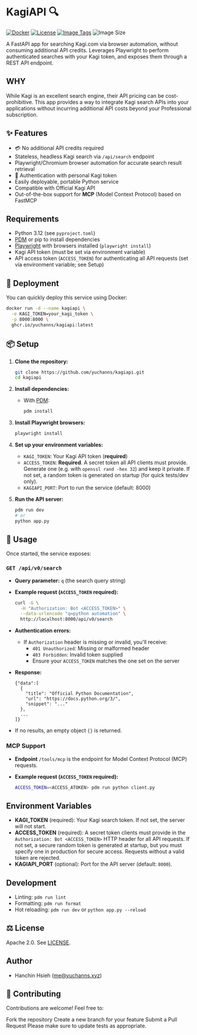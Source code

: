# KagiAPI 🔍

[![Docker](https://img.shields.io/badge/docker-ready-blue.svg)](https://www.docker.com/)
[![License](https://img.shields.io/badge/license-Apache%202.0-blue.svg)](LICENSE)
[![Image Tags](https://ghcr-badge.yuchanns.xyz/yuchanns/kagiapi/tags?ignore=latest)](https://ghcr.io/yuchanns/kagiapi)
![Image Size](https://ghcr-badge.yuchanns.xyz/yuchanns/kagiapi/size)

A FastAPI app for searching Kagi.com via browser automation, without consuming additional API credits. Leverages Playwright to perform authenticated searches with your Kagi token, and exposes them through a REST API endpoint.

## WHY

While Kagi is an excellent search engine, their API pricing can be cost-prohibitive. This app provides a way to integrate Kagi search APIs into your applications without incurring additional API costs beyond your Professional subscription.

## ✨ Features
- 💳 No additional API credits required
- Stateless, headless Kagi search via `/api/search` endpoint
- Playwright/Chromium browser automation for accurate search result retrieval
- 🔐 Authentication with personal Kagi token
- Easily deployable, portable Python service
- Compatible with Official Kagi API
- Out-of-the-box support for **MCP** (Model Context Protocol) based on FastMCP

## Requirements
- Python 3.12 (see `pyproject.toml`)
- [PDM](https://pdm.fming.dev) or pip to install dependencies
- [Playwright](https://playwright.dev/) with browsers installed (`playwright install`)
- Kagi API token (must be set via environment variable)
- API access token (`ACCESS_TOKEN`) for authenticating all API requests (set via environment variable; see Setup)

## 🚀 Deployment

You can quickly deploy this service using Docker:
```sh
docker run -d --name kagiapi \
  -e KAGI_TOKEN=your_kagi_token \
  -p 8000:8000 \
  ghcr.io/yuchanns/kagiapi:latest
```

## 📦 Setup
1. **Clone the repository:**
   ```sh
   git clone https://github.com/yuchanns/kagiapi.git
   cd kagiapi
   ```
2. **Install dependencies:**
   - With [PDM](https://pdm.fming.dev):
     ```sh
     pdm install
     ```
3. **Install Playwright browsers:**
   ```sh
   playwright install
   ```
4. **Set up your environment variables:**
   - `KAGI_TOKEN`: Your Kagi API token (**required**)
   - `ACCESS_TOKEN`: **Required**. A secret token all API clients must provide. Generate one (e.g. with `openssl rand -hex 32`) and keep it private. If not set, a random token is generated on startup (for quick tests/dev only).
   - `KAGIAPI_PORT`: Port to run the service (default: 8000)

5. **Run the API server:**
   ```sh
   pdm run dev
   # or
   python app.py
   ```

## 📖 Usage
Once started, the service exposes:

### `GET /api/v0/search`
- **Query parameter:** `q` (the search query string)
- **Example request (`ACCESS_TOKEN` required):**

  ```sh
  curl -G \
    -H "Authorization: Bot <ACCESS_TOKEN>" \
    --data-urlencode "q=python automation" \
    http://localhost:8000/api/v0/search
  ```

- **Authentication errors:**
  - If `Authorization` header is missing or invalid, you'll receive:
    - `401 Unauthorized`: Missing or malformed header
    - `403 Forbidden`: Invalid token supplied
    - Ensure your `ACCESS_TOKEN` matches the one set on the server

- **Response:**
  ```jsonc
  {"data":[
    {
      "title": "Official Python Documentation",
      "url": "https://docs.python.org/3/",
      "snippet": "..."
    },
    ...
  ]}
  ```
- If no results, an empty object `{}` is returned.

### MCP Support
- **Endpoint** `/tools/mcp` is the endpoint for Model Context Protocol (MCP) requests.
- **Example request (`ACCESS_TOKEN` required):**

    ```bash
    ACCESS_TOKEN=<ACCESS_ATOKEN> pdm run python client.py
    ```

## Environment Variables
- **KAGI_TOKEN** (required): Your Kagi search token. If not set, the server will not start.
- **ACCESS_TOKEN** (required): A secret token clients must provide in the `Authorization: Bot <ACCESS_TOKEN>` HTTP header for all API requests. If not set, a secure random token is generated at startup, but you must specify one in production for secure access. Requests without a valid token are rejected.
- **KAGIAPI_PORT** (optional): Port for the API server (default: `8000`).

## Development
- Linting: `pdm run lint`
- Formatting: `pdm run format`
- Hot reloading: `pdm run dev` or `python app.py --reload`

## ⚖️ License
Apache 2.0. See [LICENSE](LICENSE).

## Author
- Hanchin Hsieh ([me@yuchanns.xyz](mailto:me@yuchanns.xyz))

## 🤝 Contributing
Contributions are welcome! Feel free to:

Fork the repository
Create a new branch for your feature
Submit a Pull Request
Please make sure to update tests as appropriate.

